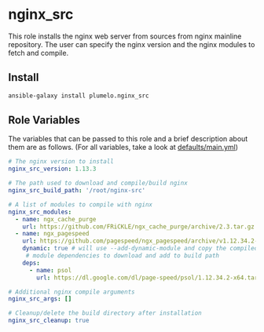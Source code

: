 nginx_src
=====

This role installs the nginx web server from sources from nginx mainline repository. The user can specify
the nginx version and the nginx modules to fetch and compile.

Install
-------

```sh
ansible-galaxy install plumelo.nginx_src
```

Role Variables
--------------

The variables that can be passed to this role and a brief description about
them are as follows. (For all variables, take a look at [defaults/main.yml](defaults/main.yml))

```yaml
# The nginx version to install
nginx_src_version: 1.13.3

# The path used to download and compile/build nginx 
nginx_src_build_path: '/root/nginx-src'

# A list of modules to compile with nginx
nginx_src_modules:
  - name: ngx_cache_purge
    url: https://github.com/FRiCKLE/ngx_cache_purge/archive/2.3.tar.gz
  - name: ngx_pagespeed
    url: https://github.com/pagespeed/ngx_pagespeed/archive/v1.12.34.2-stable.tar.gz
    dynamic: true # will use --add-dynamic-module and copy the compiled module to nginx installation folder
     # module dependencies to download and add to build path
    deps:
      - name: psol
        url: https://dl.google.com/dl/page-speed/psol/1.12.34.2-x64.tar.gz

# Additional nginx compile arguments
nginx_src_args: []

# Cleanup/delete the build directory after installation
nginx_src_cleanup: true
```
